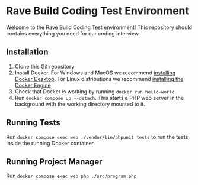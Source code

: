 # Rave Build Coding Test Environment
Welcome to the Rave Build Coding Test environment! This repository should contains everything you need for our coding interview.

## Installation
1. Clone this Git repository
2. Install Docker. For Windows and MacOS we recommend [installing Docker Desktop](https://docs.docker.com/desktop/install/windows-install/). For Linux distributions we recommend [installing the Docker Engine](https://docs.docker.com/engine/install/).
3. Check that Docker is working by running `docker run hello-world`.
4. Run `docker compose up --detach`. This starts a PHP web server in the background with the working directory mounted to it.

## Running Tests 
Run `docker compose exec web ./vendor/bin/phpunit tests` to run the tests inside the running Docker container.

## Running Project Manager
Run `docker compose exec web php ./src/program.php` 